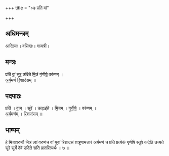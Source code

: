 +++
title = "०७ प्रति वां"

+++
## अधिमन्त्रम्
आदित्याः। वसिष्ठः। गायत्री।

## मन्त्रः
प्रति॑ वां॒ सूर॒ उदि॑ते मि॒त्रं गृ॑णीषे॒ वरु॑णम् ।  
अ॒र्य॒मणं॑ रि॒शाद॑सम् ॥

## पदपाठः
प्रति॑ । वा॒म् । सूरे॑ । उत्ऽइ॑ते । मि॒त्रम् । गृ॒णी॒षे॒ । वरु॑णम् ।  
अ॒र्य॒मण॑म् । रि॒शाद॑सम् ॥

## भाष्यम्
हे मित्रावरुणौ मित्रं त्वां वरुणंच वां युवां रिशादसं शत्रूणामत्तारं अर्यमणं च प्रति प्रत्येकं गृणीषे स्तुवे कदेति उच्यते सूरे सूर्ये देवे उदिते सति प्रातरित्यर्थः ॥ ७ ॥